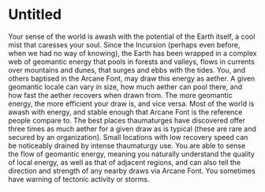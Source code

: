 # Untitled

Your sense of the world is awash with the potential of the Earth itself, a cool mist that caresses your soul. Since the Incursion (perhaps even before, when  we had no way of knowing), the Earth has been wrapped in a complex web of geomantic energy that pools in forests and valleys, flows in currents over mountains and dunes, that surges and ebbs with the tides. You, and others baptised in the Arcane Font, may draw this energy as aether. A given geomantic locale can vary in size, how much aether can pool there, and how fast the aether recovers when drawn from. The more geomantic energy, the more efficient your draw is, and vice versa. Most of the world is awash with energy, and stable enough that Arcane Font is the reference people compare to. The best places thaumaturges have discovered offer three times as much aether for a given draw as is typical (these are rare and secured by an organization). Small locations with low recovery speed can be noticeably drained by intense thaumaturgy use. You are able to sense the flow of geomantic energy, meaning you naturally understand the quality of local energy, as well as that of adjacent regions, and can also tell the direction and strength of any nearby draws via Arcane Font. You sometimes have warning of tectonic activity or storms.